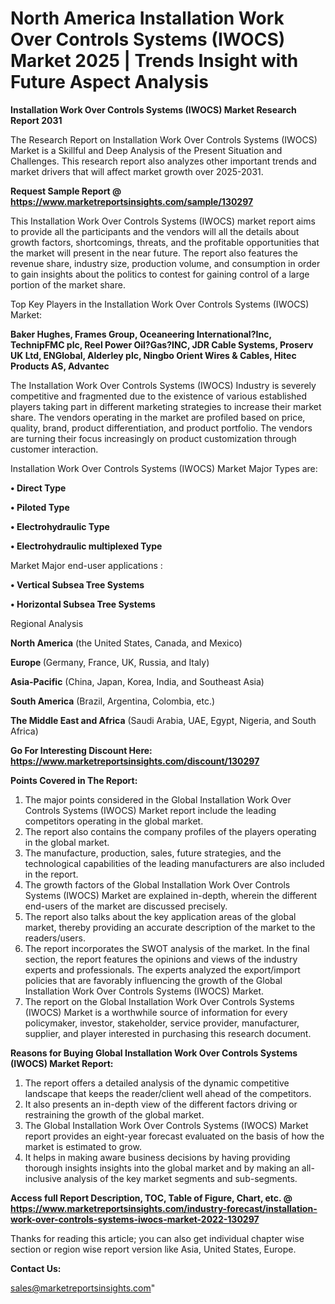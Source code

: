 # North America Installation Work Over Controls Systems (IWOCS) Market 2025 | Trends Insight with Future Aspect Analysis

<strong>Installation Work Over Controls Systems (IWOCS) Market Research Report 2031</strong>

The Research Report on Installation Work Over Controls Systems (IWOCS) Market is a Skillful and Deep Analysis of the Present Situation and Challenges. This research report also analyzes other important trends and market drivers that will affect market growth over 2025-2031.

<strong>Request Sample Report @ <a href=https://www.marketreportsinsights.com/sample/130297>https://www.marketreportsinsights.com/sample/130297</a></strong>

This Installation Work Over Controls Systems (IWOCS) market report aims to provide all the participants and the vendors will all the details about growth factors, shortcomings, threats, and the profitable opportunities that the market will present in the near future. The report also features the revenue share, industry size, production volume, and consumption in order to gain insights about the politics to contest for gaining control of a large portion of the market share.

Top Key Players in the Installation Work Over Controls Systems (IWOCS) Market:

<strong>Baker Hughes, Frames Group, Oceaneering International?Inc, TechnipFMC plc, Reel Power Oil?Gas?INC, JDR Cable Systems, Proserv UK Ltd, ENGlobal, Alderley plc, Ningbo Orient Wires & Cables, Hitec Products AS, Advantec</strong>

The Installation Work Over Controls Systems (IWOCS) Industry is severely competitive and fragmented due to the existence of various established players taking part in different marketing strategies to increase their market share. The vendors operating in the market are profiled based on price, quality, brand, product differentiation, and product portfolio. The vendors are turning their focus increasingly on product customization through customer interaction.

Installation Work Over Controls Systems (IWOCS) Market Major Types are:

<strong>• Direct Type

• Piloted Type

• Electrohydraulic Type

• Electrohydraulic multiplexed Type</strong>

Market Major end-user applications :

<strong>• Vertical Subsea Tree Systems

• Horizontal Subsea Tree Systems</strong>

Regional Analysis

</u><strong><b>North America</b></strong> (the United States, Canada, and Mexico)

<strong><b>Europe </b></strong>(Germany, France, UK, Russia, and Italy)

<strong><b>Asia-Pacific</b></strong> (China, Japan, Korea, India, and Southeast Asia)

<strong><b>South America</b></strong> (Brazil, Argentina, Colombia, etc.)

<strong><b>The Middle East and Africa</b></strong> (Saudi Arabia, UAE, Egypt, Nigeria, and South Africa)

<strong>Go For Interesting Discount Here: <a href=https://www.marketreportsinsights.com/discount/130297>https://www.marketreportsinsights.com/discount/130297</a></strong>

<strong>Points Covered in The Report:</strong>
<ol>
  <li>The major points considered in the Global Installation Work Over Controls Systems (IWOCS) Market report include the leading competitors operating in the global market.</li>
  <li>The report also contains the company profiles of the players operating in the global market.</li>
  <li>The manufacture, production, sales, future strategies, and the technological capabilities of the leading manufacturers are also included in the report.</li>
  <li>The growth factors of the Global Installation Work Over Controls Systems (IWOCS) Market are explained in-depth, wherein the different end-users of the market are discussed precisely.</li>
  <li>The report also talks about the key application areas of the global market, thereby providing an accurate description of the market to the readers/users.</li>
  <li>The report incorporates the SWOT analysis of the market. In the final section, the report features the opinions and views of the industry experts and professionals. The experts analyzed the export/import policies that are favorably influencing the growth of the Global Installation Work Over Controls Systems (IWOCS) Market.</li>
  <li>The report on the Global Installation Work Over Controls Systems (IWOCS) Market is a worthwhile source of information for every policymaker, investor, stakeholder, service provider, manufacturer, supplier, and player interested in purchasing this research document.</li>
</ol>
<strong>Reasons for Buying Global Installation Work Over Controls Systems (IWOCS) Market Report:</strong>

<ol>
  <li>The report offers a detailed analysis of the dynamic competitive landscape that keeps the reader/client well ahead of the competitors.</li>
  <li>It also presents an in-depth view of the different factors driving or restraining the growth of the global market.</li>
  <li>The Global Installation Work Over Controls Systems (IWOCS) Market report provides an eight-year forecast evaluated on the basis of how the market is estimated to grow.</li>
  <li>It helps in making aware business decisions by having providing thorough insights insights into the global market and by making an all-inclusive analysis of the key market segments and sub-segments.</li>
</ol>
<strong>Access full Report Description, TOC, Table of Figure, Chart, etc. @ <a href=https://www.marketreportsinsights.com/industry-forecast/installation-work-over-controls-systems-iwocs-market-2022-130297>https://www.marketreportsinsights.com/industry-forecast/installation-work-over-controls-systems-iwocs-market-2022-130297</a></strong>


Thanks for reading this article; you can also get individual chapter wise section or region wise report version like Asia, United States, Europe.

<strong>Contact Us:</strong>

sales@marketreportsinsights.com"
